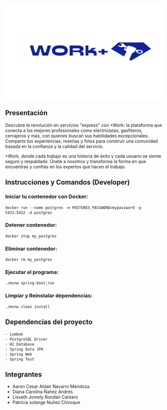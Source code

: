 <p align="center">
  <img width="638" height="304" src=".\logos\logo3.png">
</p>

## Presentación

Descubre la revolución en servicios "express" con +Work: la plataforma que conecta a los mejores profesionales como electricistas, gasfiteros, cerrajeros y más, con quienes buscan sus habilidades excepcionales. Comparte tus experiencias, reseñas y fotos para construir una comunidad basada en la confianza y la calidad del servicio. 

+Work, donde cada trabajo es una historia de éxito y cada usuario se siente seguro y respaldado. Únete a nosotros y transforma la forma en que encuentras y confías en los expertos que hacen el trabajo.

## Instrucciones y Comandos (Developer)

### Iniciar tu contenedor con Docker:
``` {bash}
docker run --name postgres -e POSTGRES_PASSWORD=mypassword -p 5432:5432 -d postgres
```

### Detener contenedor:
``` {bash}
docker stop my_postgres
```

### Eliminar contenedor:
``` {bash}
docker rm my_postgres
```

### Ejecutar el programa:
``` {bash}
./mvnw spring-boot:run
```

### Limpiar y Reinstalar dependencias:
``` {bash}
./mvnw clean install   
```

## Dependencias del proyecto
```
- Lombok
- PostgreSQL Driver
- H2 Database
- Spring Data JPA
- Spring Web
- Spring Test
```

## Integrantes

- Aaron Cesar Aldair Navarro Mendoza
- Diana Carolina Ñañez Andrés
- Lisseth Jomely Rondan Cantaro
- Patricia solange Nuñez Chiroque


